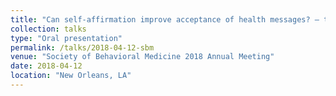 ```yaml
---
title: "Can self-affirmation improve acceptance of health messages? – the role of internal vs. External threat to the self"
collection: talks
type: "Oral presentation"
permalink: /talks/2018-04-12-sbm
venue: "Society of Behavioral Medicine 2018 Annual Meeting"
date: 2018-04-12
location: "New Orleans, LA"
---
```


<!--This is a description of your talk, which is a markdown files that can be all markdown-ified like any other post. Yay markdown!-->
